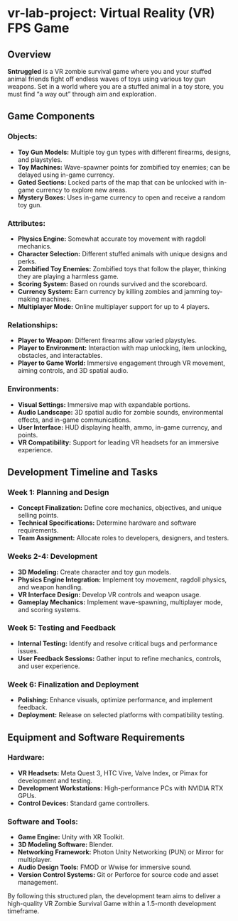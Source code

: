 # vr-lab-project: Virtual Reality (VR) FPS Game

## Overview
**Sntruggled** is a VR zombie survival game where you and your stuffed animal friends 
fight off endless waves of toys using various toy gun weapons. Set in a world where you are a stuffed animal in a toy store, you must find “a way out” through aim and exploration.

## Game Components
### Objects:
- **Toy Gun Models:** Multiple toy gun types with different firearms, designs, and playstyles.
- **Toy Machines:** Wave-spawner points for zombified toy enemies; can be delayed using in-game currency.
- **Gated Sections:** Locked parts of the map that can be unlocked with in-game currency to explore new areas.
- **Mystery Boxes:** Uses in-game currency to open and receive a random toy gun.

### Attributes:
- **Physics Engine:** Somewhat accurate toy movement with ragdoll mechanics.
- **Character Selection:** Different stuffed animals with unique designs and perks.
- **Zombified Toy Enemies:** Zombified toys that follow the player, thinking they are playing a harmless game.
- **Scoring System:** Based on rounds survived and the scoreboard.
- **Currency System:** Earn currency by killing zombies and jamming toy-making machines.
- **Multiplayer Mode:** Online multiplayer support for up to 4 players.

### Relationships:
- **Player to Weapon:** Different firearms allow varied playstyles.
- **Player to Environment:** Interaction with map unlocking, item unlocking, obstacles, and interactables.
- **Player to Game World:** Immersive engagement through VR movement, aiming controls, and 3D spatial audio.

### Environments:
- **Visual Settings:** Immersive map with expandable portions.
- **Audio Landscape:** 3D spatial audio for zombie sounds, environmental effects, and in-game communications.
- **User Interface:** HUD displaying health, ammo, in-game currency, and points.
- **VR Compatibility:** Support for leading VR headsets for an immersive experience.

## Development Timeline and Tasks
### Week 1: Planning and Design
- **Concept Finalization:** Define core mechanics, objectives, and unique selling points.
- **Technical Specifications:** Determine hardware and software requirements.
- **Team Assignment:** Allocate roles to developers, designers, and testers.

### Weeks 2-4: Development
- **3D Modeling:** Create character and toy gun models.
- **Physics Engine Integration:** Implement toy movement, ragdoll physics, and weapon handling.
- **VR Interface Design:** Develop VR controls and weapon usage.
- **Gameplay Mechanics:** Implement wave-spawning, multiplayer mode, and scoring systems.

### Week 5: Testing and Feedback
- **Internal Testing:** Identify and resolve critical bugs and performance issues.
- **User Feedback Sessions:** Gather input to refine mechanics, controls, and user experience.

### Week 6: Finalization and Deployment
- **Polishing:** Enhance visuals, optimize performance, and implement feedback.
- **Deployment:** Release on selected platforms with compatibility testing.

## Equipment and Software Requirements
### Hardware:
- **VR Headsets:** Meta Quest 3, HTC Vive, Valve Index, or Pimax for development and testing.
- **Development Workstations:** High-performance PCs with NVIDIA RTX GPUs.
- **Control Devices:** Standard game controllers.

### Software and Tools:
- **Game Engine:** Unity with XR Toolkit.
- **3D Modeling Software:** Blender.
- **Networking Framework:** Photon Unity Networking (PUN) or Mirror for multiplayer.
- **Audio Design Tools:** FMOD or Wwise for immersive sound.
- **Version Control Systems:** Git or Perforce for source code and asset management.

By following this structured plan, the development team aims to deliver a high-quality VR Zombie Survival Game within a 1.5-month development timeframe.
